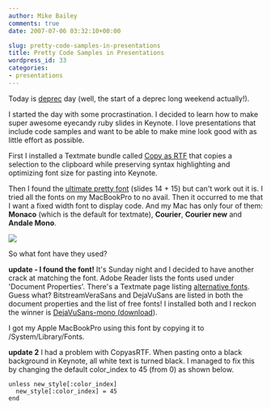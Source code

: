 ```yaml
---
author: Mike Bailey
comments: true
date: 2007-07-06 03:32:10+00:00

slug: pretty-code-samples-in-presentations
title: Pretty Code Samples in Presentations
wordpress_id: 33
categories:
- presentations
---
```


Today is [deprec](http://www.deprec.org/) day (well, the start of a deprec long weekend actually!).

I started the day with some procrastination. I decided to learn how to make
super awesome eyecandy ruby slides in Keynote. I love presentations that
include code samples and want to be able to make mine look good with as little
effort as possible.

First I installed a Textmate bundle called [Copy as 	RTF](http://synaphy.com.au/2007/6/21/copy-as-rtf-bundle-for-textmate) that copies a selection to the clipboard while preserving syntax highlighting and optimizing font size for pasting into Keynote.

Then I found the [ultimate pretty
font](http://www.hamptoncatlin.com/assets/2007/5/21/make_resourceful.pdf)
(slides 14 + 15) but can't work out it is. I tried all the fonts on my
MacBookPro to no avail. Then it occurred to me that I want a fixed width font
to display code. And my Mac has only four of them: **Monaco** (which is the
default for textmate), **Courier**, **Courier new** and **Andale Mono**.

[![](../../assets/2007-07-06-pretty-code-samples-in-presentations/make_resourceful_slide-1024x349.jpg)](../../assets/2007-07-06-pretty-code-samples-in-presentations/make_resourceful_slide.jpg)

So what font have they used?

**update - I found the font!**
It's Sunday night and I decided to have another crack at matching the font.
Adobe Reader lists the fonts used under 'Document Properties'. There's a
Textmate page listing [alternative
fonts](http://macromates.com/wiki/Main/AlternativeFonts). Guess what?
BitstreamVeraSans and DejaVuSans are listed in both the document properties and
the list of free fonts! I installed both and I reckon the winner is
[DejaVuSans-mono
(](http://dejavu.sourceforge.net/wiki/index.php/Main_Page)[download](http://dejavu.sourceforge.net/wiki/index.php/Download)).

I got my Apple MacBookPro using this font by copying it to /System/Library/Fonts.

**update 2**
I had a problem with CopyasRTF. When pasting onto a black background in
Keynote, all white text is turned black. I managed to fix this by changing the
default color_index to 45 (from 0) as shown below.

    unless new_style[:color_index]
      new_style[:color_index] = 45
    end
